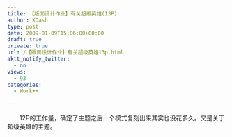 ```yaml
---
title: 【版面设计作业】有关超级英雄(13P)
author: XDash
type: post
date: 2009-01-09T15:06:00+00:00
draft: true
private: true
url: /【版面设计作业】有关超级英雄13p.html
aktt_notify_twitter:
  - no
views:
  - 93
categories:
  - Work++

---
```

　　12P的工作量，确定了主题之后一个模式复刻出来其实也没花多久。又是关于超级英雄的主题。  
<img decoding="async" src="attachments/month_0901/y2009192341.jpg" border="0" alt="" />  
<img decoding="async" src="attachments/month_0901/n20091923414.jpg" border="0" alt="" />  
<img decoding="async" src="attachments/month_0901/i20091923421.jpg" border="0" alt="" />  
<img decoding="async" src="attachments/month_0901/j20091923427.jpg" border="0" alt="" />  
<img decoding="async" src="attachments/month_0901/n20091923433.jpg" border="0" alt="" />  
<img decoding="async" src="attachments/month_0901/620091923440.jpg" border="0" alt="" />  
<img decoding="async" src="attachments/month_0901/n20091923447.jpg" border="0" alt="" />  
<img decoding="async" src="attachments/month_0901/d20091923452.jpg" border="0" alt="" />  
<img decoding="async" src="attachments/month_0901/f20091923457.jpg" border="0" alt="" />  
<img decoding="async" src="attachments/month_0901/32009192352.jpg" border="0" alt="" />  
<img decoding="async" src="attachments/month_0901/f20091923512.jpg" border="0" alt="" />  
<img decoding="async" src="attachments/month_0901/l20091923517.jpg" border="0" alt="" />  
<img decoding="async" src="attachments/month_0901/920091923529.jpg" border="0" alt="" />
